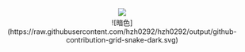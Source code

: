 <div align="center">
  <img src="https://cdn.jsdelivr.net/gh/palp1tate/palp1tate/img/coding.gif" /><br>
![暗色](https://raw.githubusercontent.com/hzh0292/hzh0292/output/github-contribution-grid-snake-dark.svg)
</div>
